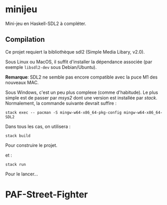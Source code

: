 # minijeu

Mini-jeu en Haskell-SDL2 à compléter.

## Compilation

Ce projet requiert la bibliothèque sdl2 (Simple Media Libary, v2.0).

Sous Linux ou MacOS, il suffit d'installer la dépendance associée
(par exemple `libsdl2-dev` sous Debian/Ubuntu).

**Remarque**: SDL2 ne semble pas encore compatible avec la puce M1 des nouveaux MAC.

Sous Windows, c'est un peu plus complexe (comme d'habitude).  Le plus simple est de passer par *msys2* dont une version est installée par *stack*.  Normalement, la commande suivante devrait suffire :

```
stack exec -- pacman -S mingw-w64-x86_64-pkg-config mingw-w64-x86_64-SDL2
```

Dans tous les cas, on utilisera :

```
stack build
```

Pour construire le projet.

et :

```
stack run
```

Pour le lancer...

# PAF-Street-Fighter
